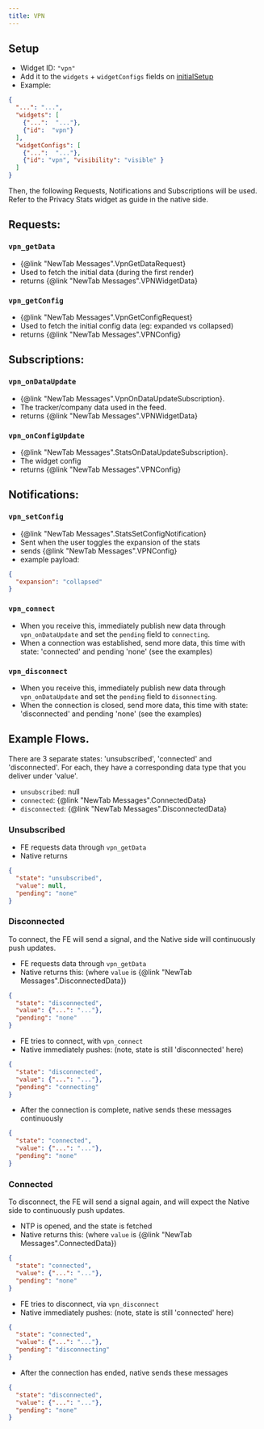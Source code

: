 ```yaml
---
title: VPN
---
```


## Setup

- Widget ID: `"vpn"`
- Add it to the `widgets` + `widgetConfigs` fields on [initialSetup](../new-tab.md)
- Example:

```json
{
  "...": "...",
  "widgets": [
    {"...":  "..."},
    {"id":  "vpn"}
  ],
  "widgetConfigs": [
    {"...":  "..."},
    {"id": "vpn", "visibility": "visible" }
  ]
}
```

Then, the following Requests, Notifications and Subscriptions will be used. Refer to the 
Privacy Stats widget as guide in the native side.

## Requests:
### `vpn_getData` 
- {@link "NewTab Messages".VpnGetDataRequest}
- Used to fetch the initial data (during the first render)
- returns {@link "NewTab Messages".VPNWidgetData}

### `vpn_getConfig` 
- {@link "NewTab Messages".VpnGetConfigRequest}
- Used to fetch the initial config data (eg: expanded vs collapsed)
- returns {@link "NewTab Messages".VPNConfig}

## Subscriptions:
### `vpn_onDataUpdate` 
- {@link "NewTab Messages".VpnOnDataUpdateSubscription}.
- The tracker/company data used in the feed.
- returns {@link "NewTab Messages".VPNWidgetData}

### `vpn_onConfigUpdate` 
- {@link "NewTab Messages".StatsOnDataUpdateSubscription}.
- The widget config
- returns {@link "NewTab Messages".VPNConfig}

## Notifications:
### `vpn_setConfig` 
- {@link "NewTab Messages".StatsSetConfigNotification}
- Sent when the user toggles the expansion of the stats
- sends {@link "NewTab Messages".VPNConfig}
- example payload:
```json
{
  "expansion": "collapsed"
}
```

### `vpn_connect`
- When you receive this, immediately publish new data through `vpn_onDataUpdate` and 
set the `pending` field to `connecting`.
- When a connection was established, send more data, this time with state: 'connected' and pending 'none' (see the examples) 

### `vpn_disconnect` 
- When you receive this, immediately publish new data through `vpn_onDataUpdate` and
  set the `pending` field to `disonnecting`.
- When the connection is closed, send more data, this time with state: 'disconnected' and pending 'none' (see the examples) 


## Example Flows.

There are 3 separate states: 'unsubscribed', 'connected' and 'disconnected'. For each, they have a corresponding
data type that you deliver under 'value'.

- `unsubscribed`: null
- `connected`: {@link "NewTab Messages".ConnectedData}
- `disconnected`: {@link "NewTab Messages".DisconnectedData}

### Unsubscribed

- FE requests data through `vpn_getData`
- Native returns
```json
{
  "state": "unsubscribed",
  "value": null,
  "pending": "none"
}
```

### Disconnected

To connect, the FE will send a signal, and the Native side will continuously push updates.

- FE requests data through `vpn_getData`
- Native returns this: (where `value` is {@link "NewTab Messages".DisconnectedData})
```json
{
  "state": "disconnected",
  "value": {"...": "..."},
  "pending": "none"
}
```
- FE tries to connect, with `vpn_connect`
- Native immediately pushes: (note, state is still 'disconnected' here)
```json
{
  "state": "disconnected",
  "value": {"...": "..."},
  "pending": "connecting"
}
```
- After the connection is complete, native sends these messages continuously
```json
{
  "state": "connected",
  "value": {"...": "..."},
  "pending": "none"
}
```

### Connected

To disconnect, the FE will send a signal again, and will expect the Native side to continuously push updates.

- NTP is opened, and the state is fetched
- Native returns this: (where `value` is {@link "NewTab Messages".ConnectedData})
```json
{
  "state": "connected",
  "value": {"...": "..."},
  "pending": "none"
}
```
- FE tries to disconnect, via `vpn_disconnect`
- Native immediately pushes: (note, state is still 'connected' here)
```json
{
  "state": "connected",
  "value": {"...": "..."},
  "pending": "disconnecting"
}
```
- After the connection has ended, native sends these messages
```json
{
  "state": "disconnected",
  "value": {"...": "..."},
  "pending": "none"
}
```